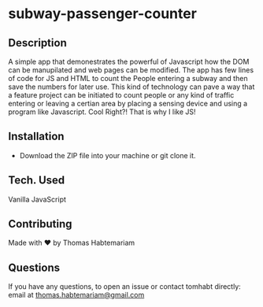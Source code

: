 # subway-passenger-counter

## Description

A simple app that demonestrates the powerful of Javascript how the DOM can be manupilated and web pages can be modified. The app has few lines of code for JS and HTML to count the People entering a subway and then save the numbers for later use. This kind of technology can pave a way that a feature project can be initiated to count people or any kind of traffic entering or leaving a certian area by placing a sensing device and using a program like Javascript. Cool Right?! That is why I like JS!

## Installation

* Download the ZIP file into your machine or git clone it.

## Tech. Used

Vanilla JavaScript

## Contributing

Made with ❤️ by Thomas Habtemariam 

## Questions

If you have any questions, to open an issue or contact tomhabt directly: email at  thomas.habtemariam@gmail.com